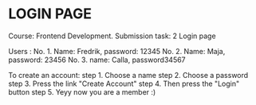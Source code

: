 # LOGIN PAGE

Course: Frontend Development.
Submission task: 2
Login page

Users :
No. 1. Name: Fredrik, password: 12345
No. 2. Name: Maja, password: 23456
No. 3. name: Calla, password34567

To create an account:
step 1. Choose a name
step 2. Choose a password
step 3. Press the link "Create Account"
step 4. Then press the "Login" button
step 5. Yeyy now you are a member :)
